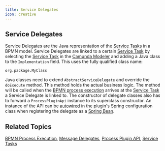 ```yaml
---
title: Service Delegates
icon: creative
---
```


## Service Delegates

Service Delegates are the Java representation of the [Service Tasks](../bpmn/service-tasks.md) in a BPMN model. Service Delegates are linked to a certain [Service Task](../bpmn/service-tasks.md) by selecting the [Service Task](../bpmn/service-tasks.md) in the [Camunda Modeler](https://camunda.com/download/modeler/) and adding a Java class to the `Implementation` field. This uses the fully qualified class name:
```
org.package.MyClass
```
Java classes need to extend `AbstractServiceDelegate` and override the `doExecute` method. This method holds the actual business logic. The method will be called when the [BPMN process execution](../dsf/bpmn-process-execution.md) arrives at the [Service Task](../bpmn/service-tasks.md) a Service Delegate is linked to. The constructor of delegate classes also has to forward a `ProcessPluginApi` instance to its superclass constructor. An instance of the API can be [autowired](https://docs.spring.io/spring-framework/reference/core/beans/annotation-config/autowired.html) in the plugin's Spring configuration class when registering the delegate as a [Spring Bean](https://docs.spring.io/spring-framework/reference/core/beans/introduction.html).

## Related Topics
[BPMN Process Execution](../dsf/bpmn-process-execution.md), [Message Delegates](message-delegates.md), [Process Plugin API](process-plugin-api.md), [Service Tasks](../bpmn/service-tasks.md)